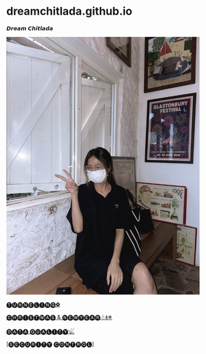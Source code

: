 # dreamchitlada.github.io
 𝘿𝙧𝙚𝙖𝙢 𝘾𝙝𝙞𝙩𝙡𝙖𝙙𝙖

 
![alt text](images/image-clddd.jpeg)

[🅣🅤🅝🅝🅔🅛🅘🅝🅖✿](tunneling.md)

[🅒🅗🅡🅘🅢🅣🅜🅐🅢 & 🅝🅔🅦🅨🅔🅐🅡☃︎𖢔❄︎](e-card.md)

[🅓🅐🅣🅐 🅠🅤🅐🅛🅘🅣🅨𓆤](dataquality.md)

[🅢🅔🅒🅤🅡🅘🅣🅨 🅒🅞🅝🅣🅡🅞🅛]
